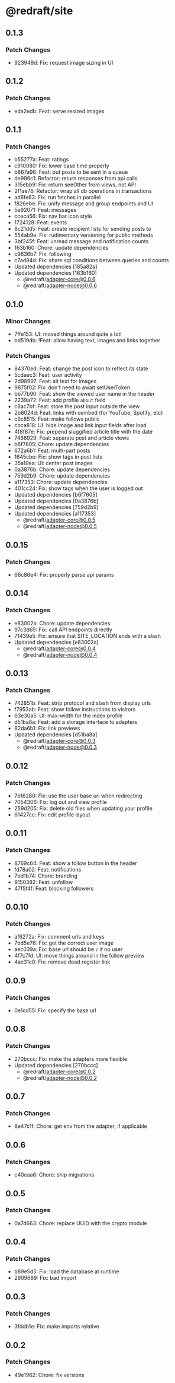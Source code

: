 # @redraft/site

## 0.1.3

### Patch Changes

- 923949d: Fix: request image sizing in UI

## 0.1.2

### Patch Changes

- eda2edb: Feat: serve resized images

## 0.1.1

### Patch Changes

- b55277a: Feat: ratings
- c910080: Fix: lower case time properly
- b867a96: Feat: put posts to be sent in a queue
- de996c1: Refactor: return responses from api calls
- 315ebb9: Fix: return seeOther from views, not API
- 2f1ae76: Refactor: wrap all db operations in transactions
- ad6fe63: Fix: run fetches in parallel
- f826ebe: Fix: unify message and group endpoints and UI
- 5e92071: Feat: messages
- cceca56: Fix: nav bar icon style
- 1724128: Feat: events
- 8c21dd5: Feat: create recipient lists for sending posts to
- 554ab9e: Fix: rudimentary versioning for public methods
- 3bf245f: Feat: unread message and notification counts
- 163b160: Chore: update dependencies
- c9636b7: Fix: following
- c7ad84d: Fix: share sql conditions between queries and counts
- Updated dependencies [185a82a]
- Updated dependencies [163b160]
  - @redraft/adapter-core@0.0.6
  - @redraft/adapter-node@0.0.6

## 0.1.0

### Minor Changes

- 7ffe153: UI: moved things around quite a lot!
- bd519db: !Feat: allow having text, images and links together

### Patch Changes

- 84370ed: Feat: change the post icon to reflect its state
- 5cdaec3: Feat: user activity
- 2d98997: Feat: alt text for images
- 9875f02: Fix: don't need to await setUserToken
- bb77b90: Feat: show the viewed user name in the header
- 2239a72: Feat: add profile `about` field
- c8ac7bf: Feat: store the post input outside the view
- 2b8024d: Feat: links with oembed (for YouTube, Spotify, etc)
- c9c8515: Feat: make follows public
- cbca818: UI: hide image and link input fields after load
- 4f8f87e: Fix: prepend sluggified article title with the date
- 7466929: Feat: separate post and article views
- b6f7605: Chore: update dependencies
- 672a6b1: Feat: multi-part posts
- 1645cbe: Fix: show tags in post lists
- 35a19ea: UI: center post images
- 0a3876b: Chore: update dependencies
- 759d2b9: Chore: update dependencies
- a117353: Chore: update dependencies
- 401cc24: Fix: show tags when the user is logged out
- Updated dependencies [b6f7605]
- Updated dependencies [0a3876b]
- Updated dependencies [759d2b9]
- Updated dependencies [a117353]
  - @redraft/adapter-core@0.0.5
  - @redraft/adapter-node@0.0.5

## 0.0.15

### Patch Changes

- 66c86e4: Fix: properly parse api params

## 0.0.14

### Patch Changes

- e83002a: Chore: update dependencies
- 97c3d65: Fix: call API endpoints directly
- 71439e5: Fix: ensure that SITE_LOCATION ends with a slash
- Updated dependencies [e83002a]
  - @redraft/adapter-core@0.0.4
  - @redraft/adapter-node@0.0.4

## 0.0.13

### Patch Changes

- 742851b: Feat: strip protocol and slash from display urls
- f7953ab: Feat: show follow instructions to visitors
- 63e30a5: UI: max-width for the index profile
- d51ba8a: Feat: add a storage interface to adapters
- 82da6b1: Fix: link previews
- Updated dependencies [d51ba8a]
  - @redraft/adapter-core@0.0.3
  - @redraft/adapter-node@0.0.3

## 0.0.12

### Patch Changes

- 7b16280: Fix: use the user base url when redirecting
- 7054306: Fix: log out and view profile
- 259d205: Fix: delete old files when updating your profile
- 61427cc: Fix: edit profile layout

## 0.0.11

### Patch Changes

- 8769c64: Feat: show a follow button in the header
- fd78a02: Feat: notifications
- 7bd1b74: Chore: branding
- 9150382: Feat: unfollow
- 47f5f4f: Feat: blocking followers

## 0.0.10

### Patch Changes

- af6272a: Fix: comment urls and keys
- 7bd5e76: Fix: get the correct user image
- aec039a: Fix: base url should be `/` if no user
- 4f7c7fd: UI: move things around in the follow preview
- 4ac31c0: Fix: remove dead register link

## 0.0.9

### Patch Changes

- 0e1cd55: Fix: specify the base url

## 0.0.8

### Patch Changes

- 270bccc: Fix: make the adapters more flexible
- Updated dependencies [270bccc]
  - @redraft/adapter-core@0.0.2
  - @redraft/adapter-node@0.0.2

## 0.0.7

### Patch Changes

- 8e47c1f: Chore: get env from the adapter, if applicable

## 0.0.6

### Patch Changes

- c40eaa6: Chore: ship migrations

## 0.0.5

### Patch Changes

- 0a7d663: Chore: replace UUID with the crypto module

## 0.0.4

### Patch Changes

- b89e5d5: Fix: load the database at runtime
- 2909689: Fix: bad import

## 0.0.3

### Patch Changes

- 3fddb1e: Fix: make imports relative

## 0.0.2

### Patch Changes

- 49e1962: Chore: fix versions
